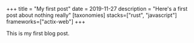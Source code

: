 +++
title = "My first post"
date = 2019-11-27
description = "Here's a first post about nothing really"
[taxonomies]
stacks=["rust", "javascript"]
frameworks=["actix-web"]
+++

This is my first blog post.
